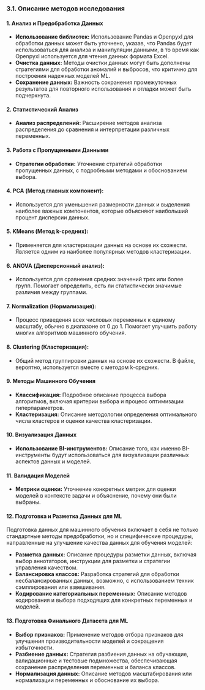### 3.1. Описание методов исследования

#### 1. **Анализ и Предобработка Данных**

   - **Использование библиотек:** Использование Pandas и Openpyxl для обработки данных может быть уточнено, указав, что Pandas будет использоваться для анализа и манипуляции данными, в то время как Openpyxl используется для чтения данных формата Excel.
   - **Очистка данных:** Методы очистки данных могут быть дополнены стратегиями для обработки аномалий и выбросов, что критично для построения надежных моделей ML.
   - **Сохранение данных:** Важность сохранения промежуточных результатов для повторного использования и отладки может быть подчеркнута.

#### 2. **Статистический Анализ**

   - **Анализ распределений:** Расширение методов анализа распределения до сравнения и интерпретации различных переменных.

#### 3. **Работа с Пропущенными Данными**

   - **Стратегии обработки:** Уточнение стратегий обработки пропущенных данных, с подробными методами и обоснованием выбора.

#### 4. **PCA (Метод главных компонент)**:
   - Используется для уменьшения размерности данных и выделения наиболее важных компонентов, которые объясняют наибольший процент дисперсии данных.

#### 5. **KMeans (Метод k-средних)**:
   - Применяется для кластеризации данных на основе их схожести. Является одним из наиболее популярных методов кластеризации.

#### 6. **ANOVA (Дисперсионный анализ)**:
   - Используется для сравнения средних значений трех или более групп. Помогает определить, есть ли статистически значимые различия между группами.

#### 7. **Normalization (Нормализация)**:
   - Процесс приведения всех числовых переменных к единому масштабу, обычно в диапазоне от 0 до 1. Помогает улучшить работу многих алгоритмов машинного обучения.

#### 8. **Clustering (Кластеризация)**:
   - Общий метод группировки данных на основе их схожести. В файле, вероятно, используется вместе с методом k-средних.

#### 9. **Методы Машинного Обучения**

   - **Классификация:** Подробное описание процесса выбора алгоритмов, включая критерии выбора и процесс оптимизации гиперпараметров.
   - **Кластеризация:** Описание методологии определения оптимального числа кластеров и оценки качества кластеризации.

#### 10. **Визуализация Данных**

   - **Использование BI-инструментов:** Описание того, как именно BI-инструменты будут использоваться для визуализации различных аспектов данных и моделей.

#### 11. **Валидация Моделей**

   - **Метрики оценки:** Уточнение конкретных метрик для оценки моделей в контексте задачи и объяснение, почему они были выбраны.

#### 12. **Подготовка и Разметка Данных для ML**

Подготовка данных для машинного обучения включает в себя не только стандартные методы предобработки, но и специфические процедуры, направленные на улучшение качества данных для обучения моделей:
   
   - **Разметка данных:** Описание процедуры разметки данных, включая выбор аннотаторов, инструкции для разметки и стратегии управления качеством.
   - **Балансировка классов:** Разработка стратегий для обработки несбалансированных данных, возможно, с использованием техник сэмплирования или взвешивания.
   - **Кодирование категориальных переменных:** Описание методов кодирования и выбора подходящих для конкретных переменных и моделей.
   
#### 13. **Подготовка Финального Датасета для ML**

   - **Выбор признаков:** Применение методов отбора признаков для улучшения производительности моделей и сокращения избыточности.
   - **Разбиение данных:** Стратегия разбиения данных на обучающие, валидационные и тестовые подмножества, обеспечивающая сохранение распределения переменных и баланса классов.
   - **Нормализация данных:** Описание методов масштабирования или нормализации переменных и обоснование их выбора.
